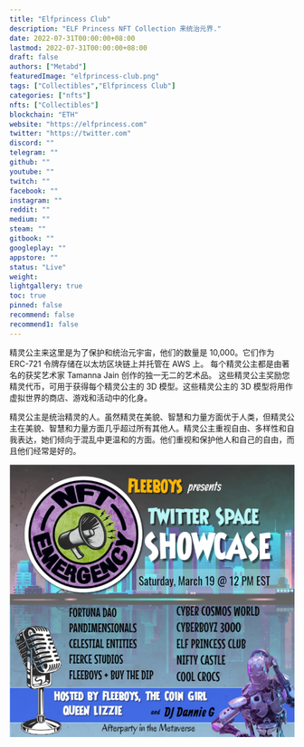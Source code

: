 ```yaml
---
title: "Elfprincess Club"
description: "ELF Princess NFT Collection 来统治元界."
date: 2022-07-31T00:00:00+08:00
lastmod: 2022-07-31T00:00:00+08:00
draft: false
authors: ["Metabd"]
featuredImage: "elfprincess-club.png"
tags: ["Collectibles","Elfprincess Club"]
categories: ["nfts"]
nfts: ["Collectibles"]
blockchain: "ETH"
website: "https://elfprincess.com"
twitter: "https://twitter.com"
discord: ""
telegram: ""
github: ""
youtube: ""
twitch: ""
facebook: ""
instagram: ""
reddit: ""
medium: ""
steam: ""
gitbook: ""
googleplay: ""
appstore: ""
status: "Live"
weight: 
lightgallery: true
toc: true
pinned: false
recommend: false
recommend1: false
---
```

精灵公主来这里是为了保护和统治元宇宙，他们的数量是 10,000。它们作为 ERC-721 令牌存储在以太坊区块链上并托管在 AWS 上。
每个精灵公主都是由著名的获奖艺术家 Tamanna Jain 创作的独一无二的艺术品。
这些精灵公主奖励您精灵代币，可用于获得每个精灵公主的 3D 模型。这些精灵公主的 3D 模型将用作虚拟世界的商店、游戏和活动中的化身。

精灵公主是统治精灵的人。虽然精灵在美貌、智慧和力量方面优于人类，但精灵公主在美貌、智慧和力量方面几乎超过所有其他人。精灵公主重视自由、多样性和自我表达，她们倾向于混乱中更温和的方面。他们重视和保护他人和自己的自由，而且他们经常是好的。

![FN_n1xdWQAMUEzk](FN_n1xdWQAMUEzk.png)